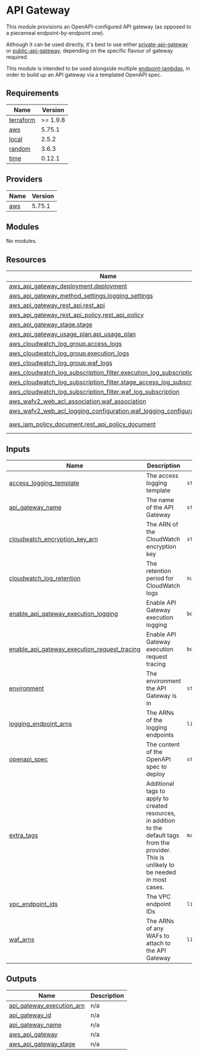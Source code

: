# API Gateway

This module provisions an OpenAPI-configured API gateway (as opposed to a piecemeal endpoint-by-endpoint one).

Although it can be used directly, it's best to use either [private-api-gateway](../private-api-gateway/) or [public-api-gateway](../public-api-gateway/), depending on the specific flavour of gateway required.

This module is intended to be used alongside multiple [endpoint-lambdas](../endpoint-lambda/), in order to build up an API gateway via a templated OpenAPI spec.

<!-- BEGIN_TF_DOCS -->
## Requirements

| Name | Version |
|------|---------|
| <a name="requirement_terraform"></a> [terraform](#requirement\_terraform) | >= 1.9.8 |
| <a name="requirement_aws"></a> [aws](#requirement\_aws) | 5.75.1 |
| <a name="requirement_local"></a> [local](#requirement\_local) | 2.5.2 |
| <a name="requirement_random"></a> [random](#requirement\_random) | 3.6.3 |
| <a name="requirement_time"></a> [time](#requirement\_time) | 0.12.1 |

## Providers

| Name | Version |
|------|---------|
| <a name="provider_aws"></a> [aws](#provider\_aws) | 5.75.1 |

## Modules

No modules.

## Resources

| Name | Type |
|------|------|
| [aws_api_gateway_deployment.deployment](https://registry.terraform.io/providers/hashicorp/aws/5.75.1/docs/resources/api_gateway_deployment) | resource |
| [aws_api_gateway_method_settings.logging_settings](https://registry.terraform.io/providers/hashicorp/aws/5.75.1/docs/resources/api_gateway_method_settings) | resource |
| [aws_api_gateway_rest_api.rest_api](https://registry.terraform.io/providers/hashicorp/aws/5.75.1/docs/resources/api_gateway_rest_api) | resource |
| [aws_api_gateway_rest_api_policy.rest_api_policy](https://registry.terraform.io/providers/hashicorp/aws/5.75.1/docs/resources/api_gateway_rest_api_policy) | resource |
| [aws_api_gateway_stage.stage](https://registry.terraform.io/providers/hashicorp/aws/5.75.1/docs/resources/api_gateway_stage) | resource |
| [aws_api_gateway_usage_plan.api_usage_plan](https://registry.terraform.io/providers/hashicorp/aws/5.75.1/docs/resources/api_gateway_usage_plan) | resource |
| [aws_cloudwatch_log_group.access_logs](https://registry.terraform.io/providers/hashicorp/aws/5.75.1/docs/resources/cloudwatch_log_group) | resource |
| [aws_cloudwatch_log_group.execution_logs](https://registry.terraform.io/providers/hashicorp/aws/5.75.1/docs/resources/cloudwatch_log_group) | resource |
| [aws_cloudwatch_log_group.waf_logs](https://registry.terraform.io/providers/hashicorp/aws/5.75.1/docs/resources/cloudwatch_log_group) | resource |
| [aws_cloudwatch_log_subscription_filter.execution_log_subscription](https://registry.terraform.io/providers/hashicorp/aws/5.75.1/docs/resources/cloudwatch_log_subscription_filter) | resource |
| [aws_cloudwatch_log_subscription_filter.stage_access_log_subscription](https://registry.terraform.io/providers/hashicorp/aws/5.75.1/docs/resources/cloudwatch_log_subscription_filter) | resource |
| [aws_cloudwatch_log_subscription_filter.waf_log_subscription](https://registry.terraform.io/providers/hashicorp/aws/5.75.1/docs/resources/cloudwatch_log_subscription_filter) | resource |
| [aws_wafv2_web_acl_association.waf_association](https://registry.terraform.io/providers/hashicorp/aws/5.75.1/docs/resources/wafv2_web_acl_association) | resource |
| [aws_wafv2_web_acl_logging_configuration.waf_logging_configuration](https://registry.terraform.io/providers/hashicorp/aws/5.75.1/docs/resources/wafv2_web_acl_logging_configuration) | resource |
| [aws_iam_policy_document.rest_api_policy_document](https://registry.terraform.io/providers/hashicorp/aws/5.75.1/docs/data-sources/iam_policy_document) | data source |

## Inputs

| Name | Description | Type | Default | Required |
|------|-------------|------|---------|:--------:|
| <a name="input_access_logging_template"></a> [access\_logging\_template](#input\_access\_logging\_template) | The access logging template | `string` | n/a | yes |
| <a name="input_api_gateway_name"></a> [api\_gateway\_name](#input\_api\_gateway\_name) | The name of the API Gateway | `string` | n/a | yes |
| <a name="input_cloudwatch_encryption_key_arn"></a> [cloudwatch\_encryption\_key\_arn](#input\_cloudwatch\_encryption\_key\_arn) | The ARN of the CloudWatch encryption key | `string` | n/a | yes |
| <a name="input_cloudwatch_log_retention"></a> [cloudwatch\_log\_retention](#input\_cloudwatch\_log\_retention) | The retention period for CloudWatch logs | `number` | n/a | yes |
| <a name="input_enable_api_gateway_execution_logging"></a> [enable\_api\_gateway\_execution\_logging](#input\_enable\_api\_gateway\_execution\_logging) | Enable API Gateway execution logging | `bool` | n/a | yes |
| <a name="input_enable_api_gateway_execution_request_tracing"></a> [enable\_api\_gateway\_execution\_request\_tracing](#input\_enable\_api\_gateway\_execution\_request\_tracing) | Enable API Gateway execution request tracing | `bool` | n/a | yes |
| <a name="input_environment"></a> [environment](#input\_environment) | The environment the API Gateway is in | `string` | n/a | yes |
| <a name="input_logging_endpoint_arns"></a> [logging\_endpoint\_arns](#input\_logging\_endpoint\_arns) | The ARNs of the logging endpoints | `list(string)` | n/a | yes |
| <a name="input_openapi_spec"></a> [openapi\_spec](#input\_openapi\_spec) | The content of the OpenAPI spec to deploy | `string` | n/a | yes |
| <a name="input_extra_tags"></a> [extra\_tags](#input\_extra\_tags) | Additional tags to apply to created resources, in addition to the default tags from the provider. This is unlikely to be needed in most cases. | `map(string)` | `{}` | no |
| <a name="input_vpc_endpoint_ids"></a> [vpc\_endpoint\_ids](#input\_vpc\_endpoint\_ids) | The VPC endpoint IDs | `list(string)` | `[]` | no |
| <a name="input_waf_arns"></a> [waf\_arns](#input\_waf\_arns) | The ARNs of any WAFs to attach to the API Gateway | `list(string)` | `[]` | no |

## Outputs

| Name | Description |
|------|-------------|
| <a name="output_api_gateway_execution_arn"></a> [api\_gateway\_execution\_arn](#output\_api\_gateway\_execution\_arn) | n/a |
| <a name="output_api_gateway_id"></a> [api\_gateway\_id](#output\_api\_gateway\_id) | n/a |
| <a name="output_api_gateway_name"></a> [api\_gateway\_name](#output\_api\_gateway\_name) | n/a |
| <a name="output_aws_api_gateway"></a> [aws\_api\_gateway](#output\_aws\_api\_gateway) | n/a |
| <a name="output_aws_api_gateway_stage"></a> [aws\_api\_gateway\_stage](#output\_aws\_api\_gateway\_stage) | n/a |
<!-- END_TF_DOCS -->
